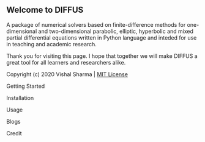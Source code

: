 ## Welcome to DIFFUS

A package of numerical solvers based on finite-difference methods for one-dimensional and two-dimensional parabolic, elliptic, hyperbolic and mixed partial differential equations written in Python language and inteded for use in teaching and academic research.

Thank you for visiting this page. I hope that together we will make DIFFUS a great tool for all learners and researchers alike.

Copyright (c) 2020 Vishal Sharma | [MIT License](https://github.com/vxsharma-14/DIFFUS/blob/main/LICENSE.md)


Getting Started

Installation

Usage

Blogs

Credit



